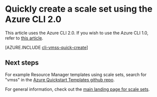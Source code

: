 <properties
    pageTitle="Quick create a scale set in Azure - CLI | Azure"
    description="Deploy scale sets using CLI quick create."
    keywords="virtual machine scale sets"
    services="virtual-machine-scale-sets"
    documentationcenter=""
    author="gatneil"
    manager="madhana"
    editor="tysonn"
    tags="azure-resource-manager" />
<tags
    ms.assetid="bc8c377a-8c3f-45b8-8b2d-acc2d6d0b1e8"
    ms.service="virtual-machine-linux"
    ms.workload="infrastructure-services"
    ms.tgt_pltfrm="vm-linux"
    ms.devlang="na"
    ms.topic="article"
    ms.date="2/21/2017"
    wacn.date=""
    ms.author="negat" />

# Quickly create a scale set using the Azure CLI 2.0

This article uses the Azure CLI 2.0. If you wish to use the Azure CLI 1.0, refer to [this article](/documentation/articles/virtual-machine-scale-sets-cli-quick-create-cli-nodejs/).

[AZURE.INCLUDE [cli-vmss-quick-create](../../includes/virtual-machines-linux-cli-vmss-quick-create-include.md)]

## Next steps
For example Resource Manager templates using scale sets, search for "vmss" in the [Azure Quickstart Templates github repo](https://github.com/Azure/azure-quickstart-templates).

For general information, check out the [main landing page for scale sets](/home/features/virtual-machine-scale-sets/).